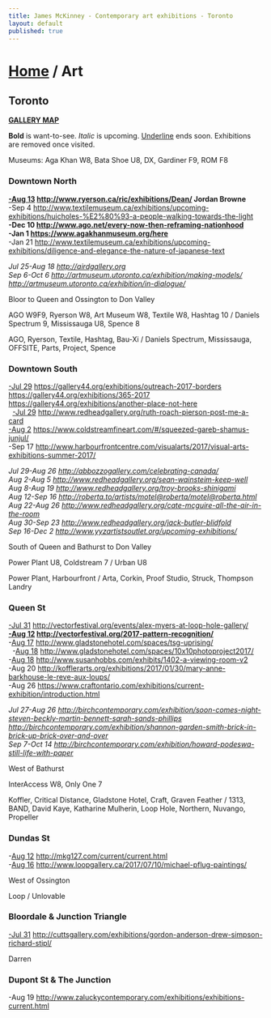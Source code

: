 ```yaml
---
title: James McKinney - Contemporary art exhibitions - Toronto
layout: default
published: true
---
```


# [Home](/) / Art

## Toronto

**[GALLERY MAP](https://www.google.com/maps/d/u/0/edit?mid=1sMiga7vQsqWdqEVQCqHsxjX2jeU)**

<span class="glyphicon glyphicon-info-sign" aria-hidden="true"></span> <strong>Bold</strong> is want-to-see. <em>Italic</em> is upcoming. <u>Underline</u> ends soon. Exhibitions are removed once visited.

<span class="glyphicon glyphicon-calendar" aria-hidden="true"></span> <span class="glyphicon glyphicon-time" aria-hidden="true"></span> Museums: Aga Khan W8, Bata Shoe U8, DX, Gardiner F9, ROM F8

### Downtown North

**<u>-Aug 13</u> <http://www.ryerson.ca/ric/exhibitions/Dean/> Jordan Browne**  
-Sep 4 <http://www.textilemuseum.ca/exhibitions/upcoming-exhibitions/huicholes-%E2%80%93-a-people-walking-towards-the-light>  
**-Dec 10 <http://www.ago.net/every-now-then-reframing-nationhood>**  
**-Jan 1 <https://www.agakhanmuseum.org/here>**  
-Jan 21 <http://www.textilemuseum.ca/exhibitions/upcoming-exhibitions/diligence-and-elegance-the-nature-of-japanese-text>  

_Jul 25-Aug 18 <http://airdgallery.org>_  
_Sep 6-Oct 6 <http://artmuseum.utoronto.ca/exhibition/making-models/> <http://artmuseum.utoronto.ca/exhibition/in-dialogue/>_  

<span class="glyphicon glyphicon-info-sign" aria-hidden="true"></span> Bloor to Queen and Ossington to Don Valley

<span class="glyphicon glyphicon-time" aria-hidden="true"></span> AGO W9F9, Ryerson W8, Art Museum W8, Textile W8, Hashtag 10 / Daniels Spectrum 9, Mississauga U8, Spence 8

<span class="glyphicon glyphicon-calendar" aria-hidden="true"></span> AGO, Ryerson, Textile, Hashtag, Bau-Xi / Daniels Spectrum, Mississauga, OFFSITE, Parts, Project, Spence

### Downtown South

<u>-Jul 29</u> <https://gallery44.org/exhibitions/outreach-2017-borders> <https://gallery44.org/exhibitions/365-2017> <https://gallery44.org/exhibitions/another-place-not-here>  
  <u>-Jul 29</u> <http://www.redheadgallery.org/ruth-roach-pierson-post-me-a-card>  
<u>-Aug 2</u> <https://www.coldstreamfineart.com/#/squeezed-gareb-shamus-junjul/>  
-Sep 17 <http://www.harbourfrontcentre.com/visualarts/2017/visual-arts-exhibitions-summer-2017/>  

_Jul 29-Aug 26 <http://abbozzogallery.com/celebrating-canada/>_  
_Aug 2-Aug 5 <http://www.redheadgallery.org/sean-wainsteim-keep-well>_  
_Aug 8-Aug 19 <http://www.redheadgallery.org/troy-brooks-shinigami>_  
_Aug 12-Sep 16 <http://roberta.to/artists/motel@roberta/motel@roberta.html>_  
_Aug 22-Aug 26 <http://www.redheadgallery.org/cate-mcguire-all-the-air-in-the-room>_  
_Aug 30-Sep 23 <http://www.redheadgallery.org/jack-butler-blidfold>_  
_Sep 16-Dec 2 <http://www.yyzartistsoutlet.org/upcoming-exhibitions/>_  

<span class="glyphicon glyphicon-info-sign" aria-hidden="true"></span> South of Queen and Bathurst to Don Valley

<span class="glyphicon glyphicon-time" aria-hidden="true"></span> Power Plant U8, Coldstream 7 / Urban U8

<span class="glyphicon glyphicon-calendar" aria-hidden="true"></span> Power Plant, Harbourfront / Arta, Corkin, Proof Studio, Struck, Thompson Landry

### Queen St

<u>-Jul 31</u> <http://vectorfestival.org/events/alex-myers-at-loop-hole-gallery/>  
**<u>-Aug 12</u> <http://vectorfestival.org/2017-pattern-recognition/>**  
-<u>Aug 17</u> <http://www.gladstonehotel.com/spaces/tsg-uprising/>  
  -<u>Aug 18</u> <http://www.gladstonehotel.com/spaces/10x10photoproject2017/>  
-<u>Aug 18</u> <http://www.susanhobbs.com/exhibits/1402-a-viewing-room-v2>  
-Aug 20 <http://kofflerarts.org/exhibitions/2017/01/30/mary-anne-barkhouse-le-reve-aux-loups/>  
-Aug 26 <https://www.craftontario.com/exhibitions/current-exhibition/introduction.html>  

_Jul 27-Aug 26 <http://birchcontemporary.com/exhibition/soon-comes-night-steven-beckly-martin-bennett-sarah-sands-phillips> <http://birchcontemporary.com/exhibition/shannon-garden-smith-brick-in-brick-up-brick-over-and-over>_  
_Sep 7-Oct 14 <http://birchcontemporary.com/exhibition/howard-podeswa-still-life-with-paper>_  

<span class="glyphicon glyphicon-info-sign" aria-hidden="true"></span> West of Bathurst

<span class="glyphicon glyphicon-time" aria-hidden="true"></span> InterAccess W8, Only One 7

<span class="glyphicon glyphicon-calendar" aria-hidden="true"></span> Koffler, Critical Distance, Gladstone Hotel, Craft, Graven Feather / 1313, BAND, David Kaye, Katharine Mulherin, Loop Hole, Northern, Nuvango, Propeller

### Dundas St

-<u>Aug 12</u> <http://mkg127.com/current/current.html>  
-<u>Aug 16</u> <http://www.loopgallery.ca/2017/07/10/michael-pflug-paintings/>  

<span class="glyphicon glyphicon-info-sign" aria-hidden="true"></span> West of Ossington

<span class="glyphicon glyphicon-calendar" aria-hidden="true"></span> Loop / Unlovable

### Bloordale & Junction Triangle

<u>-Jul 31</u> <http://cuttsgallery.com/exhibitions/gordon-anderson-drew-simpson-richard-stipl/>  

<span class="glyphicon glyphicon-calendar" aria-hidden="true"></span> Darren

### Dupont St & The Junction

-Aug 19 <http://www.zaluckycontemporary.com/exhibitions/exhibitions-current.html>  
